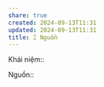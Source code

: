 ```yaml
---
share: true
created: 2024-09-13T11:31
updated: 2024-09-13T11:31
title: Ξ Nguồn
---
```

Khái niệm:: 

Nguồn:: 
